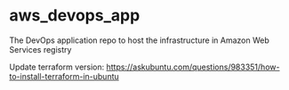 # aws_devops_app
The DevOps application repo to host the infrastructure in Amazon Web Services registry

Update terraform version:
https://askubuntu.com/questions/983351/how-to-install-terraform-in-ubuntu
